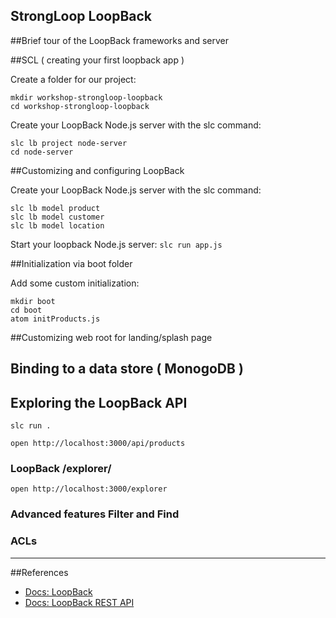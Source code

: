 StrongLoop LoopBack
---

##Brief tour of the LoopBack frameworks and server



##SCL ( creating your first loopback app )

Create a folder for our project:
```
mkdir workshop-strongloop-loopback
cd workshop-strongloop-loopback
```

Create your LoopBack Node.js server with the slc command:
```
slc lb project node-server
cd node-server
```

##Customizing and configuring LoopBack

Create your LoopBack Node.js server with the slc command:
```
slc lb model product
slc lb model customer
slc lb model location
```

Start your loopback Node.js server:
```slc run app.js```


##Initialization via boot folder

Add some custom initialization:

```
mkdir boot
cd boot
atom initProducts.js
```

##Customizing web root for landing/splash page


## Binding to a data store ( MonogoDB )


## Exploring the LoopBack API

```slc run .```

```open http://localhost:3000/api/products```

### LoopBack /explorer/

```open http://localhost:3000/explorer```

### Advanced features Filter and Find

### ACLs




---

##References

- [Docs: LoopBack](http://docs.strongloop.com/display/DOC/LoopBack)
- [Docs: LoopBack REST API](http://docs.strongloop.com/display/DOC/REST+API)


